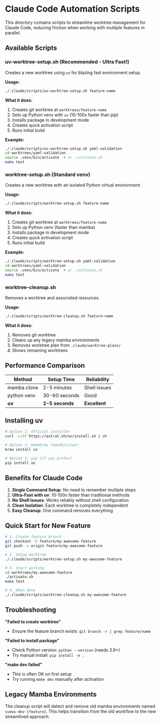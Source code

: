 # Claude Code Automation Scripts

This directory contains scripts to streamline worktree management for Claude Code, reducing friction when working with multiple features in parallel.

## Available Scripts

### uv-worktree-setup.sh (Recommended - Ultra Fast!)
Creates a new worktree using `uv` for blazing fast environment setup.

**Usage:**
```bash
./.claude/scripts/uv-worktree-setup.sh feature-name
```

**What it does:**
1. Creates git worktree at `worktrees/feature-name`
2. Sets up Python venv with `uv` (10-100x faster than pip)
3. Installs package in development mode
4. Creates quick activation script
5. Runs initial build

**Example:**
```bash
./.claude/scripts/uv-worktree-setup.sh yaml-validation
cd worktrees/yaml-validation
source .venv/bin/activate  # or ./activate.sh
make test
```

### worktree-setup.sh (Standard venv)
Creates a new worktree with an isolated Python virtual environment.

**Usage:**
```bash
./.claude/scripts/worktree-setup.sh feature-name
```

**What it does:**
1. Creates git worktree at `worktrees/feature-name`
2. Sets up Python venv (faster than mamba)
3. Installs package in development mode
4. Creates quick activation script
5. Runs initial build

**Example:**
```bash
./.claude/scripts/worktree-setup.sh yaml-validation
cd worktrees/yaml-validation
source .venv/bin/activate  # or ./activate.sh
make test
```

### worktree-cleanup.sh
Removes a worktree and associated resources.

**Usage:**
```bash
./.claude/scripts/worktree-cleanup.sh feature-name
```

**What it does:**
1. Removes git worktree
2. Cleans up any legacy mamba environments
3. Removes worktree plan from `.claude/worktree-plans/`
4. Shows remaining worktrees

## Performance Comparison

| Method | Setup Time | Reliability |
|--------|-----------|-------------|
| mamba clone | 2-5 minutes | Shell issues |
| python venv | 30-60 seconds | Good |
| **uv** | **2-5 seconds** | **Excellent** |

## Installing uv

```bash
# Option 1: Official installer
curl -LsSf https://astral.sh/uv/install.sh | sh

# Option 2: Homebrew (macOS/Linux)
brew install uv

# Option 3: pip (if you prefer)
pip install uv
```

## Benefits for Claude Code

1. **Single Command Setup**: No need to remember multiple steps
2. **Ultra-Fast with uv**: 10-100x faster than traditional methods
3. **No Shell Issues**: Works reliably without shell configuration
4. **Clean Isolation**: Each worktree is completely independent
5. **Easy Cleanup**: One command removes everything

## Quick Start for New Feature

```bash
# 1. Create feature branch
git checkout -b feature/my-awesome-feature
git push -u origin feature/my-awesome-feature

# 2. Setup worktree
./.claude/scripts/worktree-setup.sh my-awesome-feature

# 3. Start working
cd worktrees/my-awesome-feature
./activate.sh
make test

# 4. When done
./.claude/scripts/worktree-cleanup.sh my-awesome-feature
```

## Troubleshooting

**"Failed to create worktree"**
- Ensure the feature branch exists: `git branch -r | grep feature/name`

**"Failed to install package"**
- Check Python version: `python --version` (needs 3.9+)
- Try manual install: `pip install -e .`

**"make dev failed"**
- This is often OK on first setup
- Try running `make dev` manually after activation

## Legacy Mamba Environments

The cleanup script will detect and remove old mamba environments named `suews-dev-{feature}`. This helps transition from the old workflow to the new streamlined approach.